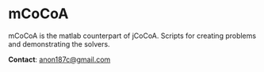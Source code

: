 mCoCoA
====

mCoCoA is the matlab counterpart of jCoCoA. Scripts for creating problems and demonstrating the solvers.

**Contact**: [anon187c@gmail.com](mailto:anon187c@gmail.com)

